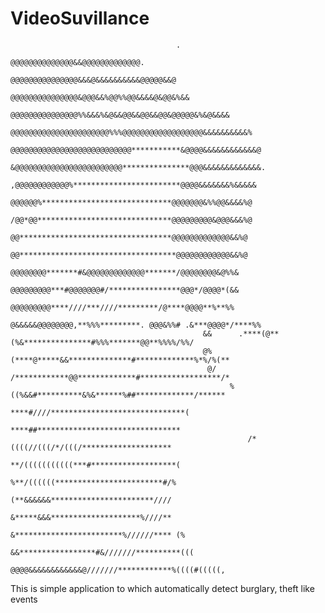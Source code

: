 # VideoSuvillance

                                                                                
                                         .                                      
                                                                @@@@@@@@@@@@@@&&@@@@@@@@@@@@@.                      
                                                             @@@@@@@@@@@@@@@&&&@&&&&&&&&&&@@@@@&&@                  
                                                          @@@@@@@@@@@@@@@&@@@&&%@@%%@@&&&&@&@@&%&&                  
                                                    @@@@@@@@@@@@@@@%%&&&%&@&&@@&&@@&&@@&@@@@@&%&@&&&&               
                                                 @@@@@@@@@@@@@@@@@@@@@@%%%@@@@@@@@@@@@@@@@@@&&&&&&&&&&%             
                                                @@@@@@@@@@@@@@@@@@@@@@@@@@@***********&@@@@&&&&&&&&&&&&@            
                                                &@@@@@@@@@@@@@@@@@@@@@@@@***************@@@&&&&&&&&&&&&&.           
                                                  ,@@@@@@@@@@@@%************************@@@@&&&&&&&%&&&&&           
                                                    @@@@@@%*****************************@@@@@@@&%%@@&&&&%@          
                                                    /@@*@@******************************@@@@@@@@@&@@@&&&%@          
                                                     @@**********************************@@@@@@@@@@@@@&&%@          
                                                     @@***********************************@@@@@@@@@@@@&&%@          
                                                      @@@@@@@@*******#&@@@@@@@@@@@@@*******/@@@@@@@@&@%%&           
                                                      @@@@@@@@@***#@@@@@@@#/****************@@@*/@@@@*(&&           
                                                       @@@@@@@@@****////***////*********/@****@@@@**%**%%           
                                                 @&&&&&@@@@@@@@,**%%%*********. @@@&%%# .&***@@@@*/****%%           
                                               &&      .****(@**(%&***************#%%%*******@@**%%%%/%%/           
                                               @%      (****@*****&&**************#*************%*%/%(**            
                                                @/    /************@@*************#******************/*             
                                                     %((%&&#**********&%&******%##*************/******              
                                                        ****#////******************************(                    
                                                         ****##********************************                     
                                                         /*((((//(((/*/(((/********************                     
                                                         **/(((((((((((***#*******************(                     
                                                          %**/((((((************************#/%                     
                                                           (**&&&&&&***********************////                     
                                                           &*****&&&********************%////**                     
                                                            &************************%//////**** (%                 
                                                             &&*****************#&///////**********(((              
                                                              @@@@&&&&&&&&&&&&@///////************%((((#(((((,      



This is simple application to which automatically detect burglary, theft like events
